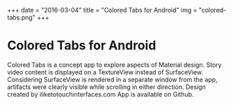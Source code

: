 +++
date        = "2016-03-04"
title       = "Colored Tabs for Android"
img 		= "colored-tabs.png"
+++

# Colored Tabs for Android


Colored Tabs is a concept app to explore aspects of Material design.
Story video content is displayed on a TextureView instead of SurfaceView. Considering SurfaceView is rendered in a separate window from the app, artifacts were clearly visible while scrolling in either direction.
Design created by iliketotouchinterfaces.com
App is available on Github.